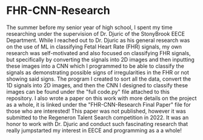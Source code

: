 # FHR-CNN-Research

The summer before my senior year of high school, I spent my time researching under the supervision of  Dr. Djuric of the StonyBrook EECE Department. While I reached out to Dr. Djuric as his general research was on the use of ML in classifying Fetal Heart Rate (FHR) signals, my own research was self-motivated and also focused on classifying FHR signals, but specifically by converting the signals into 2D images and then inputting these images into a CNN which I programmed to be able to classify the signals as demonstrating possible signs of irregularities in the FHR or not showing said signs. The program I created to sort all the data, convert the 1D signals into 2D images, and then the CNN I designed to classify these images can be found under the "full code.py" file attached to this repository. I also wrote a paper on this work with more details on the project as a whole, it is linked under the "FHR-CNN-Research Final Paper" file for those who are interested! This paper was not published, however it was submitted to the Regeneron Talent Search competition in 2022. It was an honor to work with Dr. Djuric and conduct such fascinating research that really jumpstarted my interest in EECE and programming as a a whole! 
